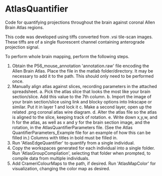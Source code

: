 # AtlasQuantifier
Code for quantifying projections throughout the brain against coronal Allen Brain Atlas regions.

This code was developed using tiffs converted from .vsi tile-scan images. These tiffs are of a single fluorescent channel containing anterograde projection signal.

To perform whole brain mapping, perform the following steps. 
1) Obtain the P56_mouse_annotation 'annotation.raw' file encoding the Allen Brain Atlas. Place the file in the matlab folder/directory. It may be necessary to add it to the path. This should only need to be performed once.
2) Manually align atlas against slices, recording parameters in the attached spreadsheet.
  a. Pick the atlas slice that looks the most like your brain section/slice. Add this value to the 7th column.
  b. Import the image of your brain section/slice using link and blocky options into Inkscape or similar. Put it in layer   1 and lock it
  c. Make a second layer, open up the related .png coronal atlas wire diagram.
  d. Alter the atlas file so the atlas is aligned to the slice, keeping track of rotation.
  e. Write down x,y,w, and h for the atlas, as well as x and y for the brain section image, and the rotation, in the       AtlasQuantifierParameters file. (See the Atlas QuantifierParameters_Example file for an example of how this can be       filled in.) Columns with titles in bold must be filled in.
3) Run 'AtlasEdgeQuantifier' to quantify from a single individual.
4) Copy the workspaces generated for each individual into a single folder. Run 'AtlasGroupCompilation', selecting that folder when prompted, to compile data from multiple individuals.
5) Add CrameriColourMaps to the path, if desired. Run 'AtlasMapColor' for visualization, changing the color map as desired.
